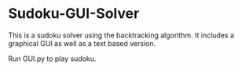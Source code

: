 # Sudoku-GUI-Solver
This is a sudoku solver using the backtracking algorithm. It includes a graphical GUI as well as a text based version.

Run GUI.py to play sudoku.




